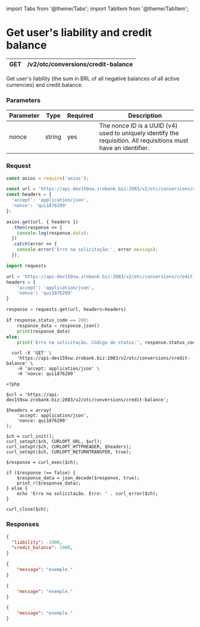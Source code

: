 import Tabs from '@theme/Tabs';
import TabItem from '@theme/TabItem';

# Get user's liability and credit balance

| GET    | /v2/otc/conversions/credit-balance |
| --------- | ----------- |

Get user's liability (the sum in BRL of all negative balances of all active currencies) and credit balance.

### Parameters

| Parameter | Type | Required | Description |
| --- | --- | --- | --- |
| nonce  | string | yes | The nonce ID is a UUID (v4) used to uniquely identify the requisition. All requisitions must have an identifier. |

### Request

<Tabs>
<TabItem value="js" label="NodeJS">


```js title=Axios
const axios = require('axios');

const url = 'https://api-dev159sw.zrobank.biz:2083/v2/otc/conversions/credit-balance';
const headers = {
  'accept': 'application/json',
  'nonce': 'qui1876209'
};

axios.get(url, { headers })
  .then(response => {
    console.log(response.data);
  })
  .catch(error => {
    console.error('Erro na solicitação:', error.message);
  });
```
</TabItem>
<TabItem value="py" label="Python">


```python title=Requests
import requests

url = 'https://api-dev159sw.zrobank.biz:2083/v2/otc/conversions/credit-balance'
headers = {
    'accept': 'application/json',
    'nonce': 'qui1876209'
}

response = requests.get(url, headers=headers)

if response.status_code == 200:
    response_data = response.json()
    print(response_data)
else:
    print('Erro na solicitação. Código de status:', response.status_code)
```
</TabItem>
<TabItem value="shell" label="Shell">

```shell title=CURL
  curl -X 'GET' \
    'https://api-dev159sw.zrobank.biz:2083/v2/otc/conversions/credit-balance' \
    -H 'accept: application/json' \
    -H 'nonce: qui1876209'
```
</TabItem>
<TabItem value="php" label="PHP">

```shell title=CURL
<?php

$url = 'https://api-dev159sw.zrobank.biz:2083/v2/otc/conversions/credit-balance';

$headers = array(
    'accept: application/json',
    'nonce: qui1876209'
);

$ch = curl_init();
curl_setopt($ch, CURLOPT_URL, $url);
curl_setopt($ch, CURLOPT_HTTPHEADER, $headers);
curl_setopt($ch, CURLOPT_RETURNTRANSFER, true);

$response = curl_exec($ch);

if ($response !== false) {
    $response_data = json_decode($response, true);
    print_r($response_data);
} else {
    echo 'Erro na solicitação. Erro: ' . curl_error($ch);
}

curl_close($ch);
```
</TabItem>
</Tabs>

### Responses

<Tabs>
<TabItem value="200" label="200">

```json  title=/v2/otc/conversions/credit-balance
{
  "liability": -1000,
  "credit_balance": 1000,
}
```
</TabItem>
<TabItem value="400" label="400">

```json  title=/v2/otc/conversions/credit-balance
{
    "message": "exemple."
}
```
</TabItem>
<TabItem value="401" label="401">

```json  title=/v2/otc/conversions/credit-balance
{
    "message": "exemple."
}
```
</TabItem>
<TabItem value="422" label="422">

```json  title=/v2/otc/conversions/credit-balance
{
    "message": "exemple."
}
```
</TabItem>
</Tabs>